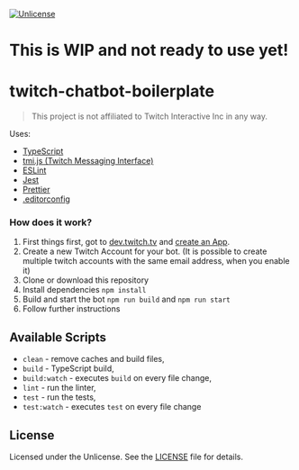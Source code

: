 [![Unlicense][license-badge]][license]

# This is WIP and not ready to use yet!

# twitch-chatbot-boilerplate

> This project is not affiliated to Twitch Interactive Inc in any way.

Uses:

- [TypeScript][typescript]
- [tmi.js (Twitch Messaging Interface)][tmijs]
- [ESLint][eslint]
- [Jest][jest]
- [Prettier][prettier]
- [.editorconfig][editorconfig]

### How does it work?

1. First things first, got to [dev.twitch.tv][devtwitchtv] and [create an App][createtwitchapp].
2. Create a new Twitch Account for your bot. (It is possible to create multiple twitch accounts with the same email address, when you enable it)
3. Clone or download this repository
4. Install dependencies `npm install`
5. Build and start the bot `npm run build` and `npm run start`
6. Follow further instructions

## Available Scripts

- `clean` - remove caches and build files,
- `build` - TypeScript build,
- `build:watch` - executes `build` on every file change,
- `lint` - run the linter,
- `test` - run the tests,
- `test:watch` - executes `test` on every file change

## License

Licensed under the Unlicense. See the [LICENSE](https://github.com/fosefx/twitch-chatbot-boilerplate/blob/master/LICENSE) file for details.

[typescript]: https://www.typescriptlang.org/
[tmijs]: https://tmijs.com/
[license-badge]: https://img.shields.io/badge/license-Unlicense-blue.svg
[license]: https://github.com/fosefx/node-typescript-boilerplate/blob/master/LICENSE
[jest]: https://facebook.github.io/jest/
[eslint]: https://github.com/eslint/eslint
[prettier]: https://prettier.io
[travis]: https://travis-ci.org
[editorconfig]: https://editorconfig.org/
[devtwitchtv]: https://dev.twitch.tv/
[createtwitchapp]: https://dev.twitch.tv/docs/authentication/#registration
